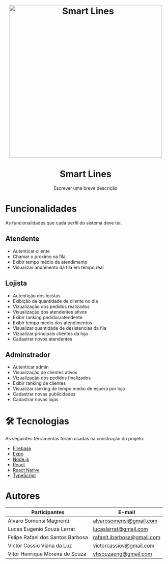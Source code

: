<h1 align="center">
<br>
  <img src="https://user-images.githubusercontent.com/50224013/114957785-1f92be80-9e38-11eb-9bd5-6b019626f252.jpeg" alt="Smart Lines" width="480">
<br>
<br>
Smart Lines
</h1>

<p align="center">Escrever uma breve descrição</p>

<h1 >Funcionalidades</h1>
<p> As funcionalidades que cada perfil do sistema deve ter.</p>

<h2 >Atendente</h2>
<ul>
<li>Autenticar cliente</li>
<li>Chamar o proximo na fila</li>
<li>Exibir tempo médio de atendimento</li>
<li>Visualizar andamento da fila em tempo real</li>
</ul>
<p></p>
<h2 >Lojista</h2>
<ul>
<li>Autentição dos lojistas</li>
<li>Exibição da quantidade de cliente no dia</li>
<li>Vizualização dos pedidos realizados</li>
<li>Visualização dos atendentes ativos</li>
<li>Exibir ranking pedidos/atendente</li>
<li>Exibir tempo medio dos atendimentos</li>
<li>Visualizar quantidade de desistencias da fila</li>
<li>Vizualizar principais clientes da loja</li>
<li>Cadastrar novos atendentes</li>
</ul>
<p></p>
<h2 >Adminstrador</h2>
<ul>
<li>Autenticar admin</li>
<li>Visualização de clientes ativos</li>
<li>Vizualização dos pedidos finalizados</li>
<li>Exibir ranking de clientes</li>
<li>Visualizar ranking de tempo medio de espera por loja</li>
<li>Cadastrar novas publicidades</li>
<li>Cadastrar novas lojas</li>
</ul>
<p></p>
 
<h1>🛠 Tecnologias</h1>
<p></p>
As seguintes ferramentas foram usadas na construção do projeto:

- [Firebase](https://firebase.google.com/?hl=pt-br)
- [Expo](https://expo.io/)
- [Node.js](https://nodejs.org/en/)
- [React](https://pt-br.reactjs.org/)
- [React Native](https://reactnative.dev/)
- [TypeScript](https://www.typescriptlang.org/)

<h1 >Autores</h1>
<p></p>
<table>
<thead>
<tr>
<th>Participantes</th>
<th>E-mail</th>
</tr>
</thead>
<tbody>
<tr>
<td>Alvaro Somensi Magnenti</td>
<td><a href="mailto:alvarosomensi@gmail.com">alvarosomensi@gmail.com</a></td>
</tr>
<tr>
<td>Lucas Eugenio Souza Larrat</td>
<td><a href="mailto:lucaslarrat@gmail.com">lucaslarrat@gmail.com</a></td>
</tr>
<tr>
<td>Felipe Rafael dos Santos Barbosa</td>
<td><a href="mailto:rafaelt.ibarbosa@gmail.com">rafaelt.ibarbosa@gmail.com</a></td>
</tr>
<tr>
<td>Victor Cassio Viana da Luz</td>
<td><a href="mailto:victorcassiov@gmail.com">victorcassiov@gmail.com</a></td>
</tr>
<tr>
<td>Vitor Henrique Moreira de Souza</td>
<td><a href="mailto:vhsouzaeng@gmail.com">vhsouzaeng@gmail.com</a></td>
</tr>
</tbody>
</table>
